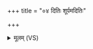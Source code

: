 +++
title = "०४ दितिः शूर्पमदितिः"

+++
<details><summary>मूलम् (VS)</summary>

दितिः॒ शूर्प॒मदि॑तिः शूर्पग्रा॒ही वातोऽपा॑विनक् ॥
</details>